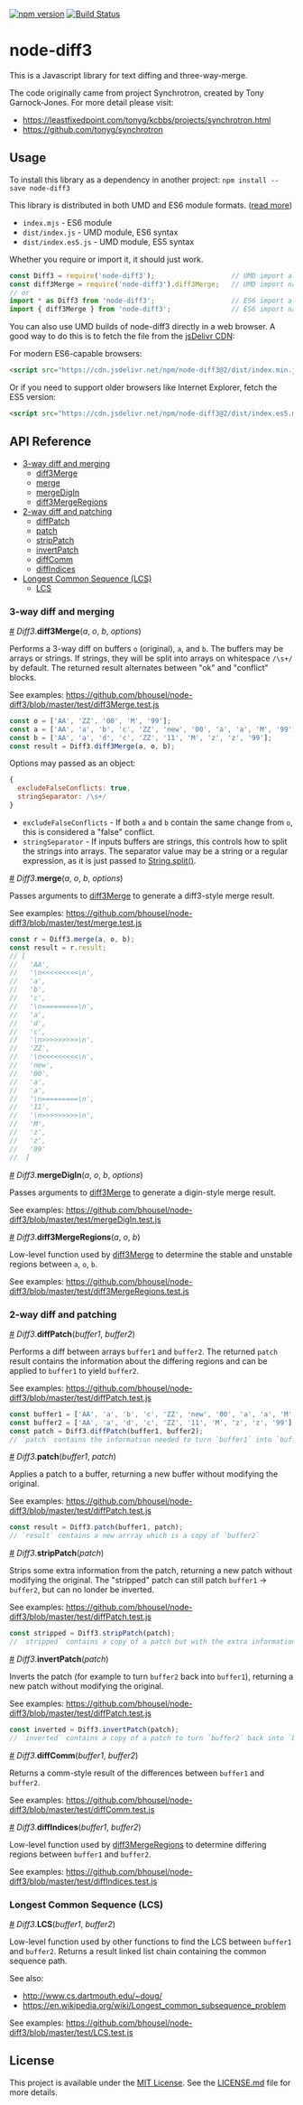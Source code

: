 [![npm version](https://badge.fury.io/js/node-diff3.svg)](https://badge.fury.io/js/node-diff3)
[![Build Status](https://travis-ci.org/bhousel/node-diff3.svg?branch=master)](https://travis-ci.org/bhousel/node-diff3)


# node-diff3

This is a Javascript library for text diffing and three-way-merge.

The code originally came from project Synchrotron, created by Tony Garnock-Jones.
For more detail please visit:

- https://leastfixedpoint.com/tonyg/kcbbs/projects/synchrotron.html
- https://github.com/tonyg/synchrotron


## Usage

To install this library as a dependency in another project:
`npm install --save node-diff3`

This library is distributed in both UMD and ES6 module formats. ([read more](https://dev.to/iggredible/what-the-heck-are-cjs-amd-umd-and-esm-ikm))
* `index.mjs`  - ES6 module
* `dist/index.js` - UMD module, ES6 syntax
* `dist/index.es5.js` - UMD module, ES5 syntax

Whether you require or import it, it should just work.

```js
const Diff3 = require('node-diff3');                   // UMD import all
const diff3Merge = require('node-diff3').diff3Merge;   // UMD import named
// or
import * as Diff3 from 'node-diff3';                   // ES6 import all
import { diff3Merge } from 'node-diff3';               // ES6 import named
```

You can also use UMD builds of node-diff3 directly in a web browser. A good way to do this is to fetch the file from the [jsDelivr CDN](https://www.jsdelivr.com/):

For modern ES6-capable browsers:
```html
<script src="https://cdn.jsdelivr.net/npm/node-diff3@2/dist/index.min.js"></script> 
```

Or if you need to support older browsers like Internet Explorer, fetch the ES5 version:
```html
<script src="https://cdn.jsdelivr.net/npm/node-diff3@2/dist/index.es5.min.js"></script> 
```


## API Reference

* [3-way diff and merging](#3-way-diff-and-merging)
  * [diff3Merge](#diff3Merge)
  * [merge](#merge)
  * [mergeDigIn](#mergeDigIn)
  * [diff3MergeRegions](#diff3MergeRegions)
* [2-way diff and patching](#2-way-diff-and-patching)
  * [diffPatch](#diffPatch)
  * [patch](#patch)
  * [stripPatch](#stripPatch)
  * [invertPatch](#invertPatch)
  * [diffComm](#diffComm)
  * [diffIndices](#diffIndices)
* [Longest Common Sequence (LCS)](#longest-common-sequence-lcs)
  * [LCS](#LCS)


### 3-way diff and merging

<a name="diff3Merge" href="#diff3Merge">#</a> <i>Diff3</i>.<b>diff3Merge</b>(<i>a</i>, <i>o</i>, <i>b</i>, <i>options</i>)

Performs a 3-way diff on buffers `o` (original), `a`, and `b`.
The buffers may be arrays or strings. If strings, they will be split into arrays on whitespace `/\s+/` by default.
The returned result alternates between "ok" and "conflict" blocks.

See examples: https://github.com/bhousel/node-diff3/blob/master/test/diff3Merge.test.js

```js
const o = ['AA', 'ZZ', '00', 'M', '99'];
const a = ['AA', 'a', 'b', 'c', 'ZZ', 'new', '00', 'a', 'a', 'M', '99'];
const b = ['AA', 'a', 'd', 'c', 'ZZ', '11', 'M', 'z', 'z', '99'];
const result = Diff3.diff3Merge(a, o, b);
```

Options may passed as an object:
```js
{
  excludeFalseConflicts: true,
  stringSeparator: /\s+/
}
```

* `excludeFalseConflicts` - If both `a` and `b` contain the same change from `o`, this is considered a "false" conflict.
* `stringSeparator` - If inputs buffers are strings, this controls how to split the strings into arrays. The separator value may be a string or a regular expression, as it is just passed to [String.split()](https://developer.mozilla.org/en-US/docs/Web/JavaScript/Reference/Global_Objects/String/split).


<a name="merge" href="#merge">#</a> <i>Diff3</i>.<b>merge</b>(<i>a</i>, <i>o</i>, <i>b</i>, <i>options</i>)

Passes arguments to [diff3Merge](#diff3Merge) to generate a diff3-style merge result.

See examples: https://github.com/bhousel/node-diff3/blob/master/test/merge.test.js

```js
const r = Diff3.merge(a, o, b);
const result = r.result;
// [
//   'AA',
//   '\n<<<<<<<<<\n',
//   'a',
//   'b',
//   'c',
//   '\n=========\n',
//   'a',
//   'd',
//   'c',
//   '\n>>>>>>>>>\n',
//   'ZZ',
//   '\n<<<<<<<<<\n',
//   'new',
//   '00',
//   'a',
//   'a',
//   '\n=========\n',
//   '11',
//   '\n>>>>>>>>>\n',
//   'M',
//   'z',
//   'z',
//   '99'
//  ]
```

<a name="mergeDigIn" href="#mergeDigIn">#</a> <i>Diff3</i>.<b>mergeDigIn</b>(<i>a</i>, <i>o</i>, <i>b</i>, <i>options</i>)

Passes arguments to [diff3Merge](#diff3Merge) to generate a digin-style merge result.

See examples: https://github.com/bhousel/node-diff3/blob/master/test/mergeDigIn.test.js


<a name="diff3MergeRegions" href="#diff3MergeRegions">#</a> <i>Diff3</i>.<b>diff3MergeRegions</b>(<i>a</i>, <i>o</i>, <i>b</i>)

Low-level function used by [diff3Merge](#diff3Merge) to determine the stable and unstable regions between `a`, `o`, `b`.

See examples: https://github.com/bhousel/node-diff3/blob/master/test/diff3MergeRegions.test.js


### 2-way diff and patching

<a name="diffPatch" href="#diffPatch">#</a> <i>Diff3</i>.<b>diffPatch</b>(<i>buffer1</i>, <i>buffer2</i>)

Performs a diff between arrays `buffer1` and `buffer2`.
The returned `patch` result contains the information about the differing regions and can be applied to `buffer1` to yield `buffer2`.

See examples: https://github.com/bhousel/node-diff3/blob/master/test/diffPatch.test.js

```js
const buffer1 = ['AA', 'a', 'b', 'c', 'ZZ', 'new', '00', 'a', 'a', 'M', '99'];
const buffer2 = ['AA', 'a', 'd', 'c', 'ZZ', '11', 'M', 'z', 'z', '99'];
const patch = Diff3.diffPatch(buffer1, buffer2);
// `patch` contains the information needed to turn `buffer1` into `buffer2`
```

<a name="patch" href="#patch">#</a> <i>Diff3</i>.<b>patch</b>(<i>buffer1</i>, <i>patch</i>)

Applies a patch to a buffer, returning a new buffer without modifying the original.

See examples: https://github.com/bhousel/node-diff3/blob/master/test/diffPatch.test.js

```js
const result = Diff3.patch(buffer1, patch);
// `result` contains a new arrray which is a copy of `buffer2`
```

<a name="stripPatch" href="#stripPatch">#</a> <i>Diff3</i>.<b>stripPatch</b>(<i>patch</i>)

Strips some extra information from the patch, returning a new patch without modifying the original. 
The "stripped" patch can still patch `buffer1` -> `buffer2`, but can no londer be inverted.

See examples: https://github.com/bhousel/node-diff3/blob/master/test/diffPatch.test.js

```js
const stripped = Diff3.stripPatch(patch);
// `stripped` contains a copy of a patch but with the extra information removed
```

<a name="invertPatch" href="#invertPatch">#</a> <i>Diff3</i>.<b>invertPatch</b>(<i>patch</i>)

Inverts the patch (for example to turn `buffer2` back into `buffer1`), returning a new patch without modifying the original.

See examples: https://github.com/bhousel/node-diff3/blob/master/test/diffPatch.test.js

```js
const inverted = Diff3.invertPatch(patch);
// `inverted` contains a copy of a patch to turn `buffer2` back into `buffer1`
```

<a name="diffComm" href="#diffComm">#</a> <i>Diff3</i>.<b>diffComm</b>(<i>buffer1</i>, <i>buffer2</i>)

Returns a comm-style result of the differences between `buffer1` and `buffer2`.

See examples: https://github.com/bhousel/node-diff3/blob/master/test/diffComm.test.js

<a name="diffIndices" href="#diffIndices">#</a> <i>Diff3</i>.<b>diffIndices</b>(<i>buffer1</i>, <i>buffer2</i>)

Low-level function used by [diff3MergeRegions](#diff3MergeRegions) to determine differing regions between `buffer1` and `buffer2`.

See examples: https://github.com/bhousel/node-diff3/blob/master/test/diffIndices.test.js


### Longest Common Sequence (LCS)

<a name="LCS" href="#LCS">#</a> <i>Diff3</i>.<b>LCS</b>(<i>buffer1</i>, <i>buffer2</i>)

Low-level function used by other functions to find the LCS between `buffer1` and `buffer2`.
Returns a result linked list chain containing the common sequence path.

See also: 
* http://www.cs.dartmouth.edu/~doug/
* https://en.wikipedia.org/wiki/Longest_common_subsequence_problem

See examples: https://github.com/bhousel/node-diff3/blob/master/test/LCS.test.js


## License

This project is available under the [MIT License](https://opensource.org/licenses/MIT).
See the [LICENSE.md](LICENSE.md) file for more details.
